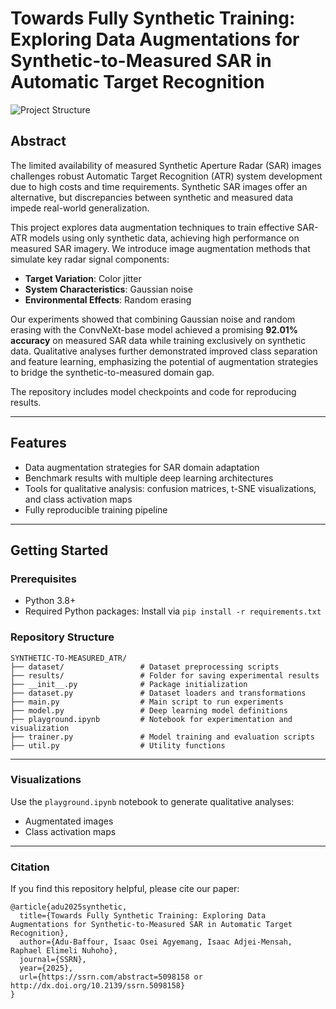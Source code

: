 # Towards Fully Synthetic Training: Exploring Data Augmentations for Synthetic-to-Measured SAR in Automatic Target Recognition

![Project Structure](assets/project_structure.png)

## Abstract

The limited availability of measured Synthetic Aperture Radar (SAR) images challenges robust Automatic Target Recognition (ATR) system development due to high costs and time requirements. Synthetic SAR images offer an alternative, but discrepancies between synthetic and measured data impede real-world generalization. 

This project explores data augmentation techniques to train effective SAR-ATR models using only synthetic data, achieving high performance on measured SAR imagery. We introduce image augmentation methods that simulate key radar signal components:  
- **Target Variation**: Color jitter  
- **System Characteristics**: Gaussian noise  
- **Environmental Effects**: Random erasing  

Our experiments showed that combining Gaussian noise and random erasing with the ConvNeXt-base model achieved a promising **92.01% accuracy** on measured SAR data while training exclusively on synthetic data. Qualitative analyses further demonstrated improved class separation and feature learning, emphasizing the potential of augmentation strategies to bridge the synthetic-to-measured domain gap.

The repository includes model checkpoints and code for reproducing results.  

---

## Features
- Data augmentation strategies for SAR domain adaptation
- Benchmark results with multiple deep learning architectures
- Tools for qualitative analysis: confusion matrices, t-SNE visualizations, and class activation maps
- Fully reproducible training pipeline

---

## Getting Started

### Prerequisites
- Python 3.8+
- Required Python packages: Install via `pip install -r requirements.txt`

### Repository Structure
```plaintext
SYNTHETIC-TO-MEASURED_ATR/
├── dataset/                 # Dataset preprocessing scripts
├── results/                 # Folder for saving experimental results
├── __init__.py              # Package initialization
├── dataset.py               # Dataset loaders and transformations
├── main.py                  # Main script to run experiments
├── model.py                 # Deep learning model definitions
├── playground.ipynb         # Notebook for experimentation and visualization
├── trainer.py               # Model training and evaluation scripts
├── util.py                  # Utility functions
```
---
### Visualizations
Use the `playground.ipynb` notebook to generate qualitative analyses:
- Augmentated images
- Class activation maps
---
### Citation
If you find this repository helpful, please cite our paper:
```plaintext
@article{adu2025synthetic,
  title={Towards Fully Synthetic Training: Exploring Data Augmentations for Synthetic-to-Measured SAR in Automatic Target Recognition},
  author={Adu-Baffour, Isaac Osei Agyemang, Isaac Adjei-Mensah, Raphael Elimeli Nuhoho},
  journal={SSRN},
  year={2025},
  url={https://ssrn.com/abstract=5098158 or http://dx.doi.org/10.2139/ssrn.5098158}
}
```
